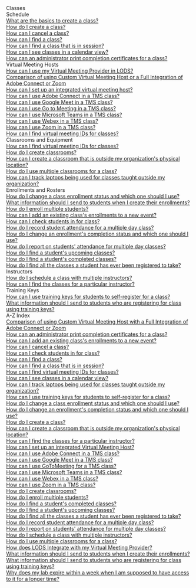 <!-- 
    Adding new documents!
    1. Duplicate the following:
        <a class="subtopic_link" href="insert_document_link_here*">
            <div class="subtopic_title">insert_document_title here</div>
            <div class="subtopic_description">insert_document_description_here</div>
        </a>
    2. Replace:
        href link with your document's link
        subtopic_title text with your document's title
        subtopic_description text with your document's description
    3. Place in respective subtopic group
    4. Ensure to add the new document in A-Z index
-->

<div class="categoriesHeader" tabindex="0" title="Administrator - Classes Docs Container">Classes</div>
<div class="accordionModule">
  <div class="subtopic selected">
    <div class="subtopic_header" tabindex="0" title="Schedule Docs" role="button" aria-selected="true" selected>Schedule</div>
    <div id="body_1" class="subtopic_links">
       <a class="subtopic_link" href="/tms/tms-administrators/classes/schedule/create-class-basic.md">
            <div class="subtopic_title">What are the basics to create a class?</div>
      </a>
        <a class="subtopic_link" href="/tms/tms-administrators/classes/schedule/create-class.md">
        <div class="subtopic_title">How do I create a class?</div>
      </a>
      <a class="subtopic_link" href="/tms/tms-administrators/classes/schedule/cancel-class.md">
        <div class="subtopic_title">How can I cancel a class?</div>
      </a>
      <a class="subtopic_link" href="/tms/tms-administrators/classes/schedule/find-class.md">
        <div class="subtopic_title">How can I find a class?</div>
      </a>
      <a class="subtopic_link" href="/tms/tms-administrators/classes/schedule/find-class-in-session.md">
        <div class="subtopic_title">How can I find a class that is in session?</div>
      </a>
      <a class="subtopic_link" href="/tms/tms-administrators/classes/schedule/see-classes-in-calendar-view.md">
        <div class="subtopic_title">How can I see classes in a calendar view?</div>
      </a>
      <a class="subtopic_link" href="/tms/tms-administrators/classes/schedule/print-completion-certificates-for-class-by-admin.md">
        <div class="subtopic_title">How can an administrator print completion certificates for a class?</div>
      </a>
    </div>
  </div>
      <div class="subtopic">
    <div class="subtopic_header" tabindex="0" title="Virtual Meeting Hosts" role="button" aria-selected="false">Virtual Meeting Hosts</div>
    <div class="subtopic_links">
      <a class="subtopic_link" href="/tms/tms-administrators/classes/virtual-meetings/integratevirtualmeetingprovider.md">
        <div class="subtopic_title">How can I use my Virtual Meeting Provider in LODS?</div>
      </a>
        <a class="subtopic_link" href="/tms/tms-administrators/classes/virtual-meetings/vmh-comparison.md">
        <div class="subtopic_title">Comparison of using Custom Virtual Meeting Host or a Full Integration of Adobe Connect or Zoom</div>
      </a>
        <a class="subtopic_link" href="/tms/tms-administrators/classes/virtual-meetings/integrated-virtual-meetings.md">
        <div class="subtopic_title">How can I set up an integrated virtual meeting host?</div>
      </a>
      <a class="subtopic_link" href="/tms/tms-administrators/classes/virtual-meetings/streaming-adobeconnect.md">
        <div class="subtopic_title">How can I use Adobe Connect in a TMS class?</div>
      </a>
        <a class="subtopic_link" href="/tms/tms-administrators/classes/virtual-meetings/streaming-googlemeet.md">
        <div class="subtopic_title">How can I use Google Meet in a TMS class?</div>
      </a>
      <a class="subtopic_link" href="/tms/tms-administrators/classes/virtual-meetings/streaming-gotomeeting.md">
        <div class="subtopic_title">How can I use Go to Meeting in a TMS class?</div>
      </a>
      <a class="subtopic_link" href="/tms/tms-administrators/classes/virtual-meetings/streaming-teams.md">
        <div class="subtopic_title">How can I use Microsoft Teams in a TMS class?</div>
      </a>
            <a class="subtopic_link" href="/tms/tms-administrators/classes/virtual-meetings/streaming-webex.md">
        <div class="subtopic_title">How can I use Webex in a TMS class?</div>
      </a>
              <a class="subtopic_link" href="/tms/tms-administrators/classes/virtual-meetings/streaming-zoom.md">
        <div class="subtopic_title">How can I use Zoom in a TMS class?</div>
      </a>
        <a class="subtopic_link" href="/tms/tms-administrators/classes/virtual-meetings/custom-virtual-classroom.md">
        <div class="subtopic_title">How can I find virtual meeting IDs for classes?</div>
      </a>
    </div>
  </div>
    <div class="subtopic">
    <div class="subtopic_header" tabindex="0" title="Classrooms and Equipment Docs" role="button" aria-selected="false">Classrooms and Equipment</div>
    <div class="subtopic_links">
      <a class="subtopic_link" href="/tms/tms-administrators/classes/virtual-meetings/custom-virtual-classroom.md">
        <div class="subtopic_title">How can I find virtual meeting IDs for classes?</div>
      </a>
      <a class="subtopic_link" href="/tms/tms-administrators/classes/classrooms-equipment/create-classrooms.md">
        <div class="subtopic_title">How do I create classrooms?</div>
      </a>
      <a class="subtopic_link" href="/tms/tms-administrators/classes/classrooms-equipment/create-classroom-outside-org.md">
        <div class="subtopic_title">How can I create a classroom that is outside my organization's physical location?</div>
      </a>
      <a class="subtopic_link" href="/tms/tms-administrators/classes/classrooms-equipment/use-multiple-classrooms-for-class.md">
        <div class="subtopic_title">How do I use multiple classrooms for a class?</div>
      </a>
      <a class="subtopic_link" href="/tms/tms-administrators/classes/classrooms-equipment/track-laptops-being-used-for-classes-outside-org.md">
        <div class="subtopic_title">How can I track laptops being used for classes taught outside my organization?</div>
      </a>
    </div>
  </div>
    <div class="subtopic">
    <div class="subtopic_header" tabindex="0" title="Enrollments and Rosters Docs" role="button" aria-selected="false">Enrollments and Rosters</div>
    <div class="subtopic_links">
      <a class="subtopic_link" href="/tms/tms-administrators/classes/enrollments-roster/change-class-enrollment-status-and-which-to-use.md">
        <div class="subtopic_title">How do I change a class enrollment status and which one should I use?</div>
      </a>
      <a class="subtopic_link" href="/tms/tms-administrators/classes/enrollments-roster/information-to-send-to-students-when-enrollments-created.md">
        <div class="subtopic_title">What information should I send to students when I create their enrollments?</div>
      </a>
      <a class="subtopic_link" href="/tms/tms-administrators/classes/enrollments-roster/enroll-multiple-students.md">
        <div class="subtopic_title">How do I enroll multiple students?</div>
      </a>
      <a class="subtopic_link" href="/tms/tms-administrators/classes/enrollments-roster/add-existing-class-enrollments-to-new-event.md">
        <div class="subtopic_title">How can I add an existing class's enrollments to a new event?</div>
      </a>
      <a class="subtopic_link" href="/tms/tms-administrators/classes/enrollments-roster/check-in-students-for-class.md">
        <div class="subtopic_title">How can I check students in for class?</div>
      </a>
      <a class="subtopic_link" href="/tms/tms-administrators/classes/enrollments-roster/record-student-attendance-for-multiple-day-class.md">
        <div class="subtopic_title">How do I record student attendance for a multiple day class?</div>
      </a>
      <a class="subtopic_link" href="/tms/tms-administrators/classes/enrollments-roster/change-enrollments-completion-status-and-which-to-use.md">
        <div class="subtopic_title">How do I change an enrollment's completion status and which one should I use?</div>
      </a>
      <a class="subtopic_link" href="/tms/tms-administrators/classes/enrollments-roster/report-students-attendance-for-multiple-day-classes.md">
        <div class="subtopic_title">How do I report on students' attendance for multiple day classes?</div>
      </a>
      <a class="subtopic_link" href="/tms/tms-administrators/classes/enrollments-roster/find-students-upcoming-classes.md">
        <div class="subtopic_title">How do I find a student's upcoming classes?</div>
      </a>
      <a class="subtopic_link" href="/tms/tms-administrators/classes/enrollments-roster/find-students-completed-classes.md">
        <div class="subtopic_title">How do I find a student's completed classes?</div>
      </a>
      <a class="subtopic_link" href="/tms/tms-administrators/classes/enrollments-roster/find-all-classes-student-has-been-registered-for.md">
        <div class="subtopic_title">How do I find all the classes a student has ever been registered to take?</div>
      </a>
    </div>
  </div>
  <div class="subtopic">
    <div class="subtopic_header" tabindex="0" title="Instructors Docs" role="button" aria-selected="false">Instructors</div>
    <div class="subtopic_links">
      <a class="subtopic_link" href="/tms/tms-administrators/classes/instructors/schedule-class-with-multiple-instructors.md">
        <div class="subtopic_title">How do I schedule a class with multiple instructors?</div>
      </a>
      <a class="subtopic_link" href="/tms/tms-administrators/classes/instructors/find-classes-for-particular-instructor.md">
        <div class="subtopic_title">How can I find the classes for a particular instructor?</div>
      </a>
    </div>
  </div>
  <div class="subtopic">
    <div class="subtopic_header" tabindex="0" title="Training Keys Docs" role="button" aria-selected="false">Training Keys</div>
    <div class="subtopic_links">
      <a class="subtopic_link" href="/tms/tms-administrators/classes/training-keys/use-training-keys-for-students-to-self-register-for-class.md">
        <div class="subtopic_title">How can I use training keys for students to self-register for a class?</div>
      </a>
      <a class="subtopic_link" href="/tms/tms-administrators/classes/training-keys/information-to-send-to-students-who-are-registering-using-training-keys.md">
        <div class="subtopic_title">What information should I send to students who are registering for class using training keys?</div>
      </a>
    </div>
  </div>
  <div class="subtopic">
    <div class="subtopic_header" tabindex="0" title="Admin Classes A-Z Docs" role="button" aria-selected="false">A-Z Index</div>
    <div class="subtopic_links">
        <a class="subtopic_link" href="/tms/tms-administrators/classes/virtual-meetings/vmh-comparison.md">
        <div class="subtopic_title">Comparison of using Custom Virtual Meeting Host with a Full Integration of Adobe Connect or Zoom</div>
      </a>
        <a class="subtopic_link" href="/tms/tms-administrators/classes/schedule/print-completion-certificates-for-class-by-admin.md">
        <div class="subtopic_title">How can an administrator print completion certificates for a class?</div>
      </a>
      <a class="subtopic_link" href="/tms/end-user-student-faqs/lab-access/access-completed-labs.md">
        <div class="subtopic_title">How can I add an existing class's enrollments to a new event?</div>
      </a>
      <a class="subtopic_link" href="/tms/tms-administrators/classes/schedule/cancel-class.md">
        <div class="subtopic_title">How can I cancel a class?</div>
      </a>
      <a class="subtopic_link" href="/tms/tms-administrators/classes/enrollments-roster/check-in-students-for-class.md">
        <div class="subtopic_title">How can I check students in for class?</div>
      </a>
      <a class="subtopic_link" href="/tms/tms-administrators/classes/schedule/find-class.md">
        <div class="subtopic_title">How can I find a class?</div>
      </a>
      <a class="subtopic_link" href="/tms/tms-administrators/classes/schedule/find-class-in-session.md">
        <div class="subtopic_title">How can I find a class that is in session?</div>
      </a>
        <a class="subtopic_link" href="/tms/tms-administrators/classes/classrooms-equipment/custom-virtual-classroom.md">
        <div class="subtopic_title">How can I find virtual meeting IDs for classes?</div>
      </a>
      <a class="subtopic_link" href="/tms/tms-administrators/classes/schedule/see-classes-in-calendar-view.md">
        <div class="subtopic_title">How can I see classes in a calendar view?</div>
      </a>
      <a class="subtopic_link" href="/tms/tms-administrators/classes/classrooms-equipment/track-laptops-being-used-for-classes-outside-org.md">
        <div class="subtopic_title">How can I track laptops being used for classes taught outside my organization?</div>
      </a>
      <a class="subtopic_link" href="/tms/tms-administrators/classes/training-keys/use-training-keys-for-students-to-self-register-for-class.md">
        <div class="subtopic_title">How can I use training keys for students to self-register for a class?</div>
      </a>
      <a class="subtopic_link" href="/tms/tms-administrators/classes/enrollments-roster/change-class-enrollment-status-and-which-to-use.md">
        <div class="subtopic_title">How do I change a class enrollment status and which one should I use?</div>
      </a>
      <a class="subtopic_link" href="/tms/tms-administrators/classes/enrollments-roster/change-enrollments-completion-status-and-which-to-use.md">
        <div class="subtopic_title">How do I change an enrollment's completion status and which one should I use?</div>
      </a>
      <a class="subtopic_link" href="/tms/tms-administrators/classes/schedule/create-class.md">
        <div class="subtopic_title">How do I create a class?</div>
      </a>
      <a class="subtopic_link" href="/tms/tms-administrators/classes/classrooms-equipment/create-classroom-outside-org.md">
        <div class="subtopic_title">How can I create a classroom that is outside my organization's physical location?</div>
      </a>
        <a class="subtopic_link" href="/tms/tms-administrators/classes/instructors/find-classes-for-particular-instructor.md">
        <div class="subtopic_title">How can I find the classes for a particular instructor?</div>
      </a>
       <a class="subtopic_link" href="/tms/tms-administrators/classes/virtual-meetings/integrated-virtual-meetings.md">
       <div class="subtopic_title">How can I set up an integrated Virtual Meeting Host?</div>
      </a>
        <a class="subtopic_link" href="/tms/tms-administrators/classes/virtual-meetings/streaming-adobeconnect.md">
       <div class="subtopic_title">How can I use Adobe Connect in a TMS class?</div>
      </a>
        <a class="subtopic_link" href="/tms/tms-administrators/classes/virtual-meetings/streaming-googlemeet.md">
        <div class="subtopic_title">How can I use Google Meet in a TMS class?</div>
      </a>
        <a class="subtopic_link" href="/tms/tms-administrators/classes/virtual-meeting/streaming-gotomeeting.md">
        <div class="subtopic_title">How can I use GoToMeeting for a TMS class?</div>
      </a>       
        <a class="subtopic_link" href="/tms/tms-administrators/classes/virtual-meeting/streaming-teams.md">
       <div class="subtopic_title">How can I use Microsoft Teams in a TMS class?</div>
      </a>
        <a class="subtopic_link" href="/tms/tms-administrators/classes/virtual-meeting/streaming-webex.md">
        <div class="subtopic_title">How can I use Webex in a TMS class?</div>
      </a>
        <a class="subtopic_link" href="/tms/tms-administrators/classes/virtual-meeting/streaming-Zoom.md">
        <div class="subtopic_title">How can I use Zoom in a TMS class?</div>
      </a>
        <a class="subtopic_link" href="/tms/tms-administrators/classes/classrooms-equipment/create-classrooms.md">
        <div class="subtopic_title">How do I create classrooms?</div>
      </a>
        <a class="subtopic_link" href="/tms/tms-administrators/classes/enrollments-roster/enroll-multiple-students.md">
        <div class="subtopic_title">How do I enroll multiple students?</div>
      </a>
      <a class="subtopic_link" href="/tms/tms-administrators/classes/enrollments-roster/find-students-completed-classes.md">
        <div class="subtopic_title">How do I find a student's completed classes?</div>
      </a>
      <a class="subtopic_link" href="/tms/tms-administrators/classes/enrollments-roster/find-students-upcoming-classes.md">
        <div class="subtopic_title">How do I find a student's upcoming classes?</div>
      </a>
      <a class="subtopic_link" href="/tms/tms-administrators/classes/enrollments-roster/find-all-classes-student-has-been-registered-for.md">
        <div class="subtopic_title">How do I find all the classes a student has ever been registered to take?</div>
      </a>
      <a class="subtopic_link" href="/tms/tms-administrators/classes/enrollments-roster/record-student-attendance-for-multiple-day-class.md">
        <div class="subtopic_title">How do I record student attendance for a multiple day class?</div>
      </a>
      <a class="subtopic_link" href="/tms/tms-administrators/classes/enrollments-roster/report-students-attendance-for-multiple-day-classes.md">
        <div class="subtopic_title">How do I report on students' attendance for multiple day classes?</div>
      </a>
      <a class="subtopic_link" href="/tms/tms-administrators/classes/instructors/schedule-class-with-multiple-instructors.md">
        <div class="subtopic_title">How do I schedule a class with multiple instructors?</div>
      </a>
      <a class="subtopic_link" href="/tms/tms-administrators/classes/classrooms-equipment/use-multiple-classrooms-for-class.md">
        <div class="subtopic_title">How do I use multiple classrooms for a class?</div>
      </a>
        <a class="subtopic_link" href="/tms/tms-administrators/classes/virtual-meetings/Integrate-Streaming-Provider.md">
            <div class="subtopic_title">How does LODS Integrate with my Virtual Meeting Provider?</div>
      </a>
      <a class="subtopic_link" href="/tms/tms-administrators/classes/enrollments-roster/information-to-send-to-students-when-enrollments-created.md">
        <div class="subtopic_title">What information should I send to students when I create their enrollments?</div>
      </a>
      <a class="subtopic_link" href="/tms/tms-administrators/classes/training-keys/information-to-send-to-students-who-are-registering-using-training-keys.md">
        <div class="subtopic_title">What information should I send to students who are registering for class using training keys?</div>
      </a>
      <a class="subtopic_link" href="/tms/tms-administrators/classes/enrollments-roster/add-existing-class-enrollments-to-new-event.md">
        <div class="subtopic_title">Why does my lab expire within a week when I am supposed to have access to it for a longer time?</div>
      </a>
    </div>
  </div> 
</div>
